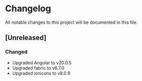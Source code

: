# Changelog
All notable changes to this project will be documented in this file.

## [Unreleased]
### Changed
- Upgraded Angular to v20.0.5
- Upgraded fabric to v6.7.0
- Upgraded ionicons to v8.0.9